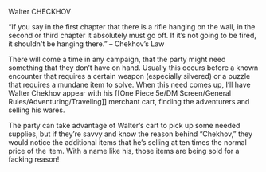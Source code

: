 

Walter CHECKHOV

“If you say in the first chapter that there is a rifle hanging on the wall, in the second or third chapter it absolutely must go off. If it’s not going to be fired, it shouldn't be hanging there.” – Chekhov’s Law

There will come a time in any campaign, that the party might need something that they don’t have on hand. Usually this occurs before a known encounter that requires a certain weapon (especially silvered) or a puzzle that requires a mundane item to solve. When this need comes up, I’ll have Walter Chekhov appear with his [[One Piece 5e/DM Screen/General Rules/Adventuring/Traveling]] merchant cart, finding the adventurers and selling his wares.

The party can take advantage of Walter’s cart to pick up some needed supplies, but if they’re savvy and know the reason behind “Chekhov,” they would notice the additional items that he’s selling at ten times the normal price of the item. With a name like his, those items are being sold for a facking reason!
